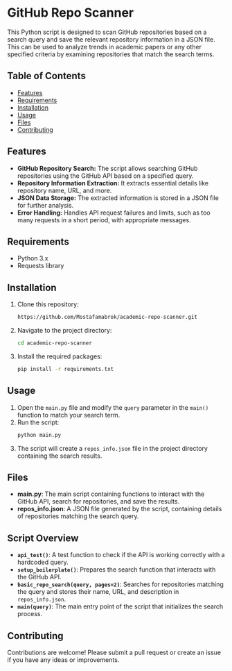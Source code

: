 # GitHub Repo Scanner

This Python script is designed to scan GitHub repositories based on a search query and save the relevant repository information in a JSON file. This can be used to analyze trends in academic papers or any other specified criteria by examining repositories that match the search terms.

## Table of Contents
- [Features](#features)
- [Requirements](#requirements)
- [Installation](#installation)
- [Usage](#usage)
- [Files](#files)
- [Contributing](#contributing)

## Features
- **GitHub Repository Search:** The script allows searching GitHub repositories using the GitHub API based on a specified query.
- **Repository Information Extraction:** It extracts essential details like repository name, URL, and more.
- **JSON Data Storage:** The extracted information is stored in a JSON file for further analysis.
- **Error Handling:** Handles API request failures and limits, such as too many requests in a short period, with appropriate messages.

## Requirements
- Python 3.x
- Requests library

## Installation
1. Clone this repository:
    ```bash
    https://github.com/Mostafamabrok/academic-repo-scanner.git
    ```
2. Navigate to the project directory:
    ```bash
    cd academic-repo-scanner
    ```
3. Install the required packages:
    ```bash
    pip install -r requirements.txt
    ```

## Usage
1. Open the `main.py` file and modify the `query` parameter in the `main()` function to match your search term.
2. Run the script:
    ```bash
    python main.py
    ```
3. The script will create a `repos_info.json` file in the project directory containing the search results.

## Files
- **main.py**: The main script containing functions to interact with the GitHub API, search for repositories, and save the results.
- **repos_info.json**: A JSON file generated by the script, containing details of repositories matching the search query.

## Script Overview
- **`api_test()`**: A test function to check if the API is working correctly with a hardcoded query.
- **`setup_boilerplate()`**: Prepares the search function that interacts with the GitHub API.
- **`basic_repo_search(query, pages=2)`**: Searches for repositories matching the query and stores their name, URL, and description in `repos_info.json`.
- **`main(query)`**: The main entry point of the script that initializes the search process.

## Contributing
Contributions are welcome! Please submit a pull request or create an issue if you have any ideas or improvements.

